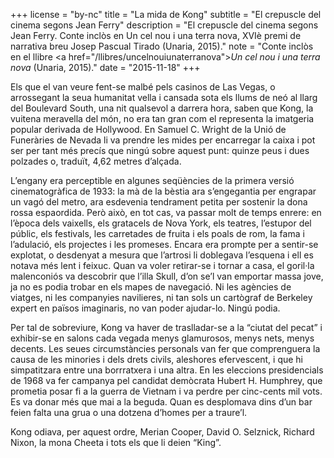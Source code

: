 +++
license = "by-nc"
title = "La mida de Kong"
subtitle = "El crepuscle del cinema segons Jean Ferry"
description = "El crepuscle del cinema segons Jean Ferry. Conte inclòs en Un cel nou i una terra nova, XVIè premi de narrativa breu Josep Pascual Tirado (Unaria, 2015)."
note = "Conte inclòs en el llibre <a href=\"/llibres/uncelnouiunaterranova\"><i>Un cel nou i una terra nova</i></a> (Unaria, 2015)."
date = "2015-11-18"
+++

Els que el van veure fent-se malbé pels casinos de Las Vegas, o arrossegant la seua humanitat vella i cansada sota els llums de neó al llarg del Boulevard South, una nit qualsevol a darrera hora, saben que Kong, la vuitena meravella del món, no era tan gran com el representa la imatgeria popular derivada de Hollywood. En Samuel C. Wright de la Unió de Funeràries de Nevada li va prendre les mides per encarregar la caixa i pot ser per tant més precís que ningú sobre aquest punt: quinze peus i dues polzades o, traduït, 4,62 metres d’alçada.

L’engany era perceptible en algunes seqüències de la primera versió cinematogràfica de 1933: la mà de la bèstia ara s’engegantia per engrapar un vagó del metro, ara esdevenia tendrament petita per sostenir la dona rossa espaordida. Però això, en tot cas, va passar molt de temps enrere: en l’època dels vaixells, els gratacels de Nova York, els teatres, l’estupor del públic, els festivals, les carretades de fruita i els poals de rom, la fama i l’adulació, els projectes i les promeses. Encara era prompte per a sentir-se explotat, o desdenyat a mesura que l’artrosi li doblegava l’esquena i ell es notava més lent i feixuc. Quan va voler retirar-se i tornar a casa, el goril·la malenconiós va descobrir que l’illa Skull, d’on se’l van emportar massa jove, ja no es podia trobar en els mapes de navegació. Ni les agències de viatges, ni les companyies navilieres, ni tan sols un cartògraf de Berkeley expert en països imaginaris, no van poder ajudar-lo. Ningú podia.

Per tal de sobreviure, Kong va haver de traslladar-se a la “ciutat del pecat” i exhibir-se en salons cada vegada menys glamurosos, menys nets, menys decents. Les seues circumstàncies personals van fer que comprenguera la causa de les minories i dels drets civils, aleshores efervescent, i que hi simpatitzara entre una borrratxera i una altra. En les eleccions presidencials de 1968 va fer campanya pel candidat demòcrata Hubert H. Humphrey, que prometia posar fi a la guerra de Vietnam i va perdre per cinc-cents mil vots. Es va donar més que mai a la beguda. Quan es desplomava dins d’un bar feien falta una grua o una dotzena d’homes per a traure’l.

Kong odiava, per aquest ordre, Merian Cooper, David O. Selznick, Richard Nixon, la mona Cheeta i tots els que li deien “King”.